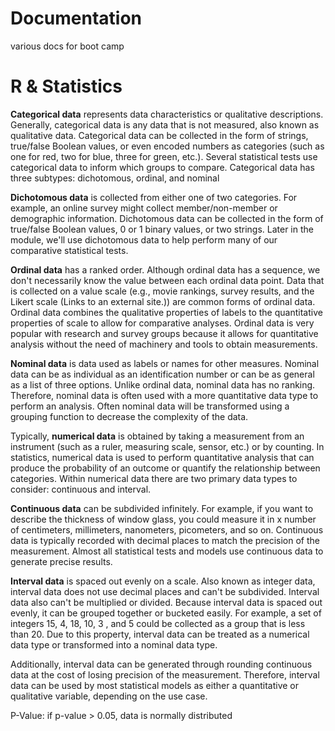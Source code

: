 # Documentation
various docs for boot camp

# R & Statistics

**Categorical data** represents data characteristics or qualitative descriptions. Generally, categorical data is any data that is not measured, also known as qualitative data. Categorical data can be collected in the form of strings, true/false Boolean values, or even encoded numbers as categories (such as one for red, two for blue, three for green, etc.). Several statistical tests use categorical data to inform which groups to compare. Categorical data has three subtypes: dichotomous, ordinal, and nominal

**Dichotomous data** is collected from either one of two categories. For example, an online survey might collect member/non-member or demographic information. Dichotomous data can be collected in the form of true/false Boolean values, 0 or 1 binary values, or two strings. Later in the module, we'll use dichotomous data to help perform many of our comparative statistical tests.

**Ordinal data** has a ranked order. Although ordinal data has a sequence, we don't necessarily know the value between each ordinal data point. Data that is collected on a value scale (e.g., movie rankings, survey results, and the Likert scale (Links to an external site.)) are common forms of ordinal data. Ordinal data combines the qualitative properties of labels to the quantitative properties of scale to allow for comparative analyses. Ordinal data is very popular with research and survey groups because it allows for quantitative analysis without the need of machinery and tools to obtain measurements.

**Nominal data** is data used as labels or names for other measures. Nominal data can be as individual as an identification number or can be as general as a list of three options. Unlike ordinal data, nominal data has no ranking. Therefore, nominal data is often used with a more quantitative data type to perform an analysis. Often nominal data will be transformed using a grouping function to decrease the complexity of the data.

Typically, **numerical data** is obtained by taking a measurement from an instrument (such as a ruler, measuring scale, sensor, etc.) or by counting. In statistics, numerical data is used to perform quantitative analysis that can produce the probability of an outcome or quantify the relationship between categories. Within numerical data there are two primary data types to consider: continuous and interval.

**Continuous data** can be subdivided infinitely. For example, if you want to describe the thickness of window glass, you could measure it in x number of centimeters, millimeters, nanometers, picometers, and so on. Continuous data is typically recorded with decimal places to match the precision of the measurement. Almost all statistical tests and models use continuous data to generate precise results.

**Interval data** is spaced out evenly on a scale. Also known as integer data, interval data does not use decimal places and can't be subdivided. Interval data also can't be multiplied or divided. Because interval data is spaced out evenly, it can be grouped together or bucketed easily. For example, a set of integers 15, 4, 18, 10, 3 , and 5 could be collected as a group that is less than 20. Due to this property, interval data can be treated as a numerical data type or transformed into a nominal data type.

Additionally, interval data can be generated through rounding continuous data at the cost of losing precision of the measurement. Therefore, interval data can be used by most statistical models as either a quantitative or qualitative variable, depending on the use case.

P-Value: if p-value > 0.05, data is normally distributed
